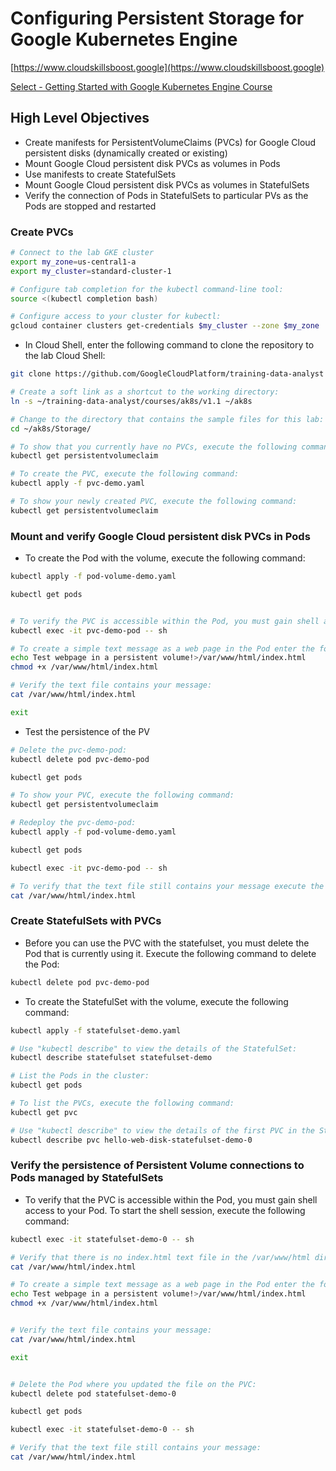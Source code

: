 # Configuring Persistent Storage for Google Kubernetes Engine

[https://www.cloudskillsboost.google](https://www.cloudskillsboost.google)

[Select - Getting Started with Google Kubernetes Engine Course](https://www.cloudskillsboost.google)


## High Level Objectives

- Create manifests for PersistentVolumeClaims (PVCs) for Google Cloud persistent disks (dynamically created or existing)
- Mount Google Cloud persistent disk PVCs as volumes in Pods
- Use manifests to create StatefulSets
- Mount Google Cloud persistent disk PVCs as volumes in StatefulSets
- Verify the connection of Pods in StatefulSets to particular PVs as the Pods are stopped and restarted


### Create PVCs

```bash
# Connect to the lab GKE cluster
export my_zone=us-central1-a
export my_cluster=standard-cluster-1

# Configure tab completion for the kubectl command-line tool:
source <(kubectl completion bash)

# Configure access to your cluster for kubectl:
gcloud container clusters get-credentials $my_cluster --zone $my_zone
```

- In Cloud Shell, enter the following command to clone the repository to the lab Cloud Shell:

```bash
git clone https://github.com/GoogleCloudPlatform/training-data-analyst

# Create a soft link as a shortcut to the working directory:
ln -s ~/training-data-analyst/courses/ak8s/v1.1 ~/ak8s

# Change to the directory that contains the sample files for this lab:
cd ~/ak8s/Storage/

# To show that you currently have no PVCs, execute the following command:
kubectl get persistentvolumeclaim

# To create the PVC, execute the following command:
kubectl apply -f pvc-demo.yaml

# To show your newly created PVC, execute the following command:
kubectl get persistentvolumeclaim
```


### Mount and verify Google Cloud persistent disk PVCs in Pods

- To create the Pod with the volume, execute the following command:

```bash
kubectl apply -f pod-volume-demo.yaml

kubectl get pods


# To verify the PVC is accessible within the Pod, you must gain shell access to your Pod. To start the shell session, execute the following command:
kubectl exec -it pvc-demo-pod -- sh

# To create a simple text message as a web page in the Pod enter the following commands:
echo Test webpage in a persistent volume!>/var/www/html/index.html
chmod +x /var/www/html/index.html

# Verify the text file contains your message:
cat /var/www/html/index.html

exit
```

- Test the persistence of the PV

```bash
# Delete the pvc-demo-pod:
kubectl delete pod pvc-demo-pod

kubectl get pods

# To show your PVC, execute the following command:
kubectl get persistentvolumeclaim

# Redeploy the pvc-demo-pod:
kubectl apply -f pod-volume-demo.yaml

kubectl get pods

kubectl exec -it pvc-demo-pod -- sh

# To verify that the text file still contains your message execute the following command:
cat /var/www/html/index.html
```


### Create StatefulSets with PVCs


- Before you can use the PVC with the statefulset, you must delete the Pod that is currently using it. Execute the following command to delete the Pod:

```bash
kubectl delete pod pvc-demo-pod
```

- To create the StatefulSet with the volume, execute the following command:

```bash
kubectl apply -f statefulset-demo.yaml

# Use "kubectl describe" to view the details of the StatefulSet:
kubectl describe statefulset statefulset-demo

# List the Pods in the cluster:
kubectl get pods

# To list the PVCs, execute the following command:
kubectl get pvc

# Use "kubectl describe" to view the details of the first PVC in the StatefulSet:
kubectl describe pvc hello-web-disk-statefulset-demo-0
```

### Verify the persistence of Persistent Volume connections to Pods managed by StatefulSets

- To verify that the PVC is accessible within the Pod, you must gain shell access to your Pod. To start the shell session, execute the following command:

```bash
kubectl exec -it statefulset-demo-0 -- sh

# Verify that there is no index.html text file in the /var/www/html directory:
cat /var/www/html/index.html

# To create a simple text message as a web page in the Pod enter the following commands:
echo Test webpage in a persistent volume!>/var/www/html/index.html
chmod +x /var/www/html/index.html


# Verify the text file contains your message:
cat /var/www/html/index.html

exit


# Delete the Pod where you updated the file on the PVC:
kubectl delete pod statefulset-demo-0

kubectl get pods

kubectl exec -it statefulset-demo-0 -- sh

# Verify that the text file still contains your message:
cat /var/www/html/index.html
```